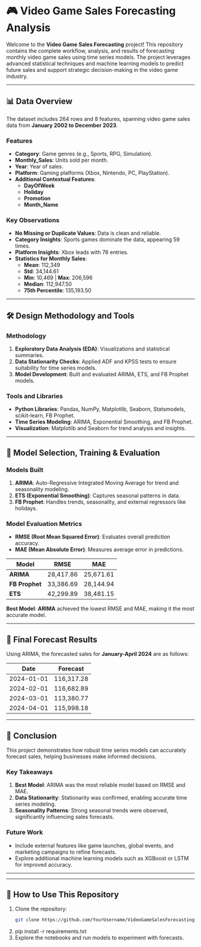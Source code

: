 # 🎮 Video Game Sales Forecasting Analysis  

Welcome to the **Video Game Sales Forecasting** project! This repository contains the complete workflow, analysis, and results of forecasting monthly video game sales 
using time series models. The project leverages advanced statistical techniques and machine learning models to predict future sales and support strategic decision-making
in the video game industry.  

---

## 📊 **Data Overview**  
The dataset includes 264 rows and 8 features, spanning video game sales data from **January 2002 to December 2023**.  

### **Features**  
- **Category**: Game genres (e.g., Sports, RPG, Simulation).  
- **Monthly_Sales**: Units sold per month.  
- **Year**: Year of sales.  
- **Platform**: Gaming platforms (Xbox, Nintendo, PC, PlayStation).  
- **Additional Contextual Features**:  
  - **DayOfWeek**  
  - **Holiday**  
  - **Promotion**  
  - **Month_Name**  

### **Key Observations**  
- **No Missing or Duplicate Values**: Data is clean and reliable.  
- **Category Insights**: Sports games dominate the data, appearing 59 times.  
- **Platform Insights**: Xbox leads with 76 entries.  
- **Statistics for Monthly Sales**:  
  - **Mean**: 112,349  
  - **Std**: 34,144.61  
  - **Min**: 10,469 | **Max**: 206,596  
  - **Median**: 112,947.50  
  - **75th Percentile**: 135,193.50  

---

## 🛠️ **Design Methodology and Tools**  

### **Methodology**  
1. **Exploratory Data Analysis (EDA)**: Visualizations and statistical summaries.  
2. **Data Stationarity Checks**: Applied ADF and KPSS tests to ensure suitability for time series models.  
3. **Model Development**: Built and evaluated ARIMA, ETS, and FB Prophet models.  

### **Tools and Libraries**  
- **Python Libraries**: Pandas, NumPy, Matplotlib, Seaborn, Statsmodels, scikit-learn, FB Prophet.  
- **Time Series Modeling**: ARIMA, Exponential Smoothing, and FB Prophet.  
- **Visualization**: Matplotlib and Seaborn for trend analysis and insights.  

---

## 🤖 **Model Selection, Training & Evaluation**  

### **Models Built**  
1. **ARIMA**: Auto-Regressive Integrated Moving Average for trend and seasonality modeling.  
2. **ETS (Exponential Smoothing)**: Captures seasonal patterns in data.  
3. **FB Prophet**: Handles trends, seasonality, and external regressors like holidays.  

### **Model Evaluation Metrics**  
- **RMSE (Root Mean Squared Error)**: Evaluates overall prediction accuracy.  
- **MAE (Mean Absolute Error)**: Measures average error in predictions.  

| **Model**      | **RMSE**       | **MAE**        |  
|-----------------|----------------|----------------|  
| **ARIMA**      | 28,417.86      | 25,671.61      |  
| **FB Prophet** | 33,386.69      | 28,144.94      |  
| **ETS**        | 42,299.89      | 38,481.15      |  

**Best Model**: **ARIMA** achieved the lowest RMSE and MAE, making it the most accurate model.  

---

## 📅 **Final Forecast Results**  

Using ARIMA, the forecasted sales for **January-April 2024** are as follows:  

| **Date**       | **Forecast** |  
|-----------------|--------------|  
| 2024-01-01     | 116,317.28   |  
| 2024-02-01     | 116,682.89   |  
| 2024-03-01     | 113,380.77   |  
| 2024-04-01     | 115,998.18   |  

---

## 🧠 **Conclusion**  

This project demonstrates how robust time series models can accurately forecast sales, helping businesses make informed decisions.  

### **Key Takeaways**  
1. **Best Model**: ARIMA was the most reliable model based on RMSE and MAE.  
2. **Data Stationarity**: Stationarity was confirmed, enabling accurate time series modeling.  
3. **Seasonality Patterns**: Strong seasonal trends were observed, significantly influencing sales forecasts.  

### **Future Work**  
- Include external features like game launches, global events, and marketing campaigns to refine forecasts.  
- Explore additional machine learning models such as XGBoost or LSTM for improved accuracy.  

---

---

## 🚀 **How to Use This Repository**  
1. Clone the repository:  
   ```bash
   git clone https://github.com/YourUsername/VideoGameSalesForecasting.git

2. pip install -r requirements.txt
3. Explore the notebooks and run models to experiment with forecasts.

